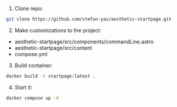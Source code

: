 1. Clone repo:
```bash
git clone https://github.com/stefan-yas/aesthetic-startpage.git
```
2. Make customizations to the project:
- aesthetic-startpage/src/components/commandLine.astro
- aesthetic-startpage/src/content
- compose.yml
3. Build container:
```bash
docker build -t startpage:latest .
```
4. Start it:
```bash
docker compose up -d
```
